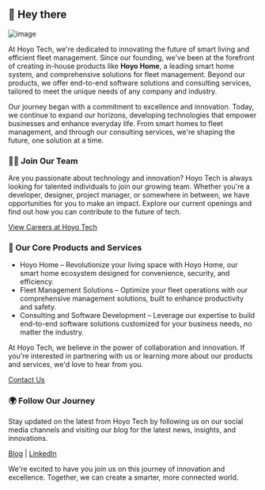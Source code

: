 ## 👋 Hey there

![image](https://github.com/Hoyo-Tech/.github/assets/22680785/bad8204b-4f43-45ac-ab53-a30e49c9120f)

At Hoyo Tech, we're dedicated to innovating the future of smart living and efficient fleet management. Since our founding, we've been at the forefront of creating in-house products like **Hoyo Home**, a leading smart home system, and comprehensive solutions for fleet management. Beyond our products, we offer end-to-end software solutions and consulting services, tailored to meet the unique needs of any company and industry.

Our journey began with a commitment to excellence and innovation. Today, we continue to expand our horizons, developing technologies that empower businesses and enhance everyday life. From smart homes to fleet management, and through our consulting services, we're shaping the future, one solution at a time.

### 🧑‍💻 Join Our Team

Are you passionate about technology and innovation? Hoyo Tech is always looking for talented individuals to join our growing team. Whether you're a developer, designer, project manager, or somewhere in between, we have opportunities for you to make an impact. Explore our current openings and find out how you can contribute to the future of tech.

[View Careers at Hoyo Tech](https://hoyo.tech/careers)

### 📱 Our Core Products and Services

- Hoyo Home – Revolutionize your living space with Hoyo Home, our smart home ecosystem designed for convenience, security, and efficiency.
- Fleet Management Solutions – Optimize your fleet operations with our comprehensive management solutions, built to enhance productivity and safety.
- Consulting and Software Development – Leverage our expertise to build end-to-end software solutions customized for your business needs, no matter the industry.

At Hoyo Tech, we believe in the power of collaboration and innovation. If you're interested in partnering with us or learning more about our products and services, we'd love to hear from you.

[Contact Us](https://hoyo.tech)

### 🌍 Follow Our Journey

Stay updated on the latest from Hoyo Tech by following us on our social media channels and visiting our blog for the latest news, insights, and innovations.

[Blog](https://hoyo.tech/blog) | [LinkedIn](https://www.linkedin.com/company/hoyotech)

We're excited to have you join us on this journey of innovation and excellence. Together, we can create a smarter, more connected world.

